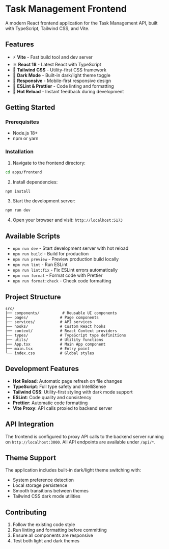 # Task Management Frontend

A modern React frontend application for the Task Management API, built with TypeScript, Tailwind CSS, and Vite.

## Features

- ⚡️ **Vite** - Fast build tool and dev server
- ⚛️ **React 18** - Latest React with TypeScript
- 🎨 **Tailwind CSS** - Utility-first CSS framework
- 🌙 **Dark Mode** - Built-in dark/light theme toggle
- 📱 **Responsive** - Mobile-first responsive design
- 🔧 **ESLint & Prettier** - Code linting and formatting
- 🔄 **Hot Reload** - Instant feedback during development

## Getting Started

### Prerequisites

- Node.js 18+ 
- npm or yarn

### Installation

1. Navigate to the frontend directory:
```bash
cd apps/frontend
```

2. Install dependencies:
```bash
npm install
```

3. Start the development server:
```bash
npm run dev
```

4. Open your browser and visit: `http://localhost:5173`

## Available Scripts

- `npm run dev` - Start development server with hot reload
- `npm run build` - Build for production
- `npm run preview` - Preview production build locally
- `npm run lint` - Run ESLint
- `npm run lint:fix` - Fix ESLint errors automatically
- `npm run format` - Format code with Prettier
- `npm run format:check` - Check code formatting

## Project Structure

```
src/
├── components/          # Reusable UI components
├── pages/              # Page components
├── services/           # API services
├── hooks/              # Custom React hooks
├── context/            # React Context providers
├── types/              # TypeScript type definitions
├── utils/              # Utility functions
├── App.tsx             # Main App component
├── main.tsx            # Entry point
└── index.css           # Global styles
```

## Development Features

- **Hot Reload**: Automatic page refresh on file changes
- **TypeScript**: Full type safety and IntelliSense
- **Tailwind CSS**: Utility-first styling with dark mode support
- **ESLint**: Code quality and consistency
- **Prettier**: Automatic code formatting
- **Vite Proxy**: API calls proxied to backend server

## API Integration

The frontend is configured to proxy API calls to the backend server running on `http://localhost:3000`. All API endpoints are available under `/api/*`.

## Theme Support

The application includes built-in dark/light theme switching with:
- System preference detection
- Local storage persistence
- Smooth transitions between themes
- Tailwind CSS dark mode utilities

## Contributing

1. Follow the existing code style
2. Run linting and formatting before committing
3. Ensure all components are responsive
4. Test both light and dark themes
